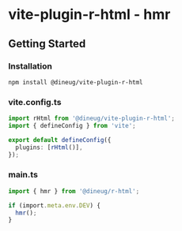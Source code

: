 # vite-plugin-r-html - hmr

## Getting Started

### Installation

```
npm install @dineug/vite-plugin-r-html
```

### vite.config.ts

```ts
import rHtml from '@dineug/vite-plugin-r-html';
import { defineConfig } from 'vite';

export default defineConfig({
  plugins: [rHtml()],
});
```

### main.ts

```ts
import { hmr } from '@dineug/r-html';

if (import.meta.env.DEV) {
  hmr();
}
```

